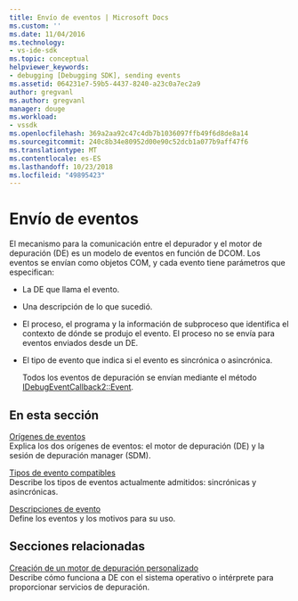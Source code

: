 ```yaml
---
title: Envío de eventos | Microsoft Docs
ms.custom: ''
ms.date: 11/04/2016
ms.technology:
- vs-ide-sdk
ms.topic: conceptual
helpviewer_keywords:
- debugging [Debugging SDK], sending events
ms.assetid: 064231e7-59b5-4437-8240-a23c0a7ec2a9
author: gregvanl
ms.author: gregvanl
manager: douge
ms.workload:
- vssdk
ms.openlocfilehash: 369a2aa92c47c4db7b1036097ffb49f6d8de8a14
ms.sourcegitcommit: 240c8b34e80952d00e90c52dcb1a077b9aff47f6
ms.translationtype: MT
ms.contentlocale: es-ES
ms.lasthandoff: 10/23/2018
ms.locfileid: "49895423"
---
```

# <a name="send-events"></a>Envío de eventos
El mecanismo para la comunicación entre el depurador y el motor de depuración (DE) es un modelo de eventos en función de DCOM. Los eventos se envían como objetos COM, y cada evento tiene parámetros que especifican:  
  
- La DE que llama el evento.  
  
- Una descripción de lo que sucedió.  
  
- El proceso, el programa y la información de subproceso que identifica el contexto de dónde se produjo el evento. El proceso no se envía para eventos enviados desde un DE.  
  
- El tipo de evento que indica si el evento es sincrónica o asincrónica.  
  
  Todos los eventos de depuración se envían mediante el método [IDebugEventCallback2::Event](../../extensibility/debugger/reference/idebugeventcallback2-event.md).  
  
## <a name="in-this-section"></a>En esta sección  
 [Orígenes de eventos](../../extensibility/debugger/event-sources-visual-studio-sdk.md)  
 Explica los dos orígenes de eventos: el motor de depuración (DE) y la sesión de depuración manager (SDM).  
  
 [Tipos de evento compatibles](../../extensibility/debugger/supported-event-types.md)  
 Describe los tipos de eventos actualmente admitidos: sincrónicas y asincrónicas.  
  
 [Descripciones de evento](../../extensibility/debugger/event-descriptions.md)  
 Define los eventos y los motivos para su uso.  
  
## <a name="related-sections"></a>Secciones relacionadas  
 [Creación de un motor de depuración personalizado](../../extensibility/debugger/creating-a-custom-debug-engine.md)  
 Describe cómo funciona a DE con el sistema operativo o intérprete para proporcionar servicios de depuración.